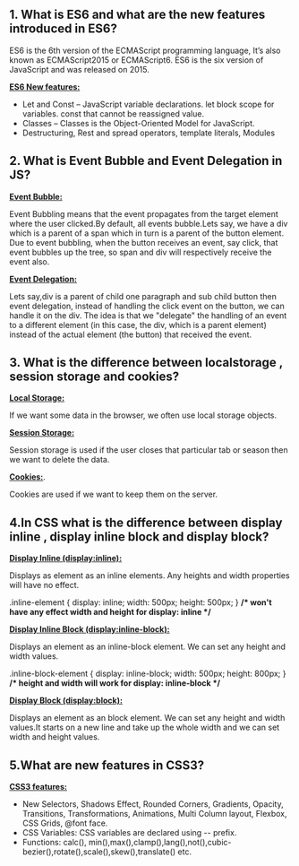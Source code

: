 <h2>1. What is ES6 and what are the new features introduced in ES6?</h2> 
<p>ES6 is the 6th version of the ECMAScript programming language, It’s also known as ECMAScript2015 or ECMAScript6.
ES6 is the six version of JavaScript and was released on 2015.</p>

<u><b>ES6 New features:</b></u>
<br/>
<ul>
    <li>Let and Const – JavaScript variable declarations. let block scope for variables. const that cannot be reassigned value.</li>
    <li>Classes – Classes is the Object-Oriented Model for JavaScript.</li>
    <li>Destructuring, Rest and spread operators, template literals, Modules</li>
</ul>


<h2>2. What is Event Bubble and Event Delegation in JS?</h2>
<u><b>Event Bubble:</b></u>
<br/>
<p>Event Bubbling means that the event propagates from the target element where the user clicked.By default, all events bubble.Lets say, we have a div which is a parent of a span which in turn is a parent of the button element. Due to event bubbling, when
    the button receives an event, say click, that event bubbles up the tree, so span and div will respectively receive the event also.</p>
<u><b>Event Delegation:</b></u>
<p>Lets say,div is a parent of child one paragraph and sub child button then  event delegation, instead of handling the click event on the button, we can handle it on the div. The idea is that we "delegate" the handling of an event to a different element (in this case, the div, which is a parent element) instead of the actual element
    (the button) that received the event.</p>


<h2>3. What is the difference between localstorage , session storage and cookies?</h2>
<u><b>Local Storage:</b></u>
<p>If we want some data in the browser, we often use local storage objects.</p>
<u><b>Session Storage:</b></u>
<p>Session storage is used if the user closes that particular tab or season then we want to delete the data.</P>
<u><b>Cookies:</b></u>.
<p>Cookies are used if we want to keep them on the server.</p>

<h2>4.In CSS what is the difference between display inline , display inline block and display block?</h2>
<u><b>Display Inline (display:inline):</b></u>
<p>Displays as element as an inline elements. Any heights and width properties will have no effect.</p>
<p>.inline-element { display: inline; width: 500px; height: 500px; }
    <b>/*  won't have any effect width and height for display: inline */</b></p>
<u><b>Display Inline Block (display:inline-block):</b></u>
<p>Displays an element as an inline-block element. We can set any height and width values.</p>
<p>.inline-block-element { display: inline-block; width: 500px; height: 800px; }
    <b>/* height and width will work for display: inline-block */</b></p>
<u><b>Display Block (display:block):</b></u>
<p>Displays an element as an block element. We can set any height and width values.It starts on a new line and take up the whole width and we can set width and height values.</p>

<h2>5.What are new features in CSS3?</h2>
<u><b>CSS3 features:</b></u>
<ul>
    <li>New Selectors, Shadows Effect, Rounded Corners, Gradients, Opacity, Transitions, Transformations, Animations, Multi Column layout, Flexbox, CSS Grids, @font face.</li>
    <li>CSS Variables: CSS variables are declared using -- prefix.</li>
    <li>Functions: calc(), min(),max(),clamp(),lang(),not(),cubic-bezier(),rotate(),scale(),skew(),translate() etc.</li>
</ul>